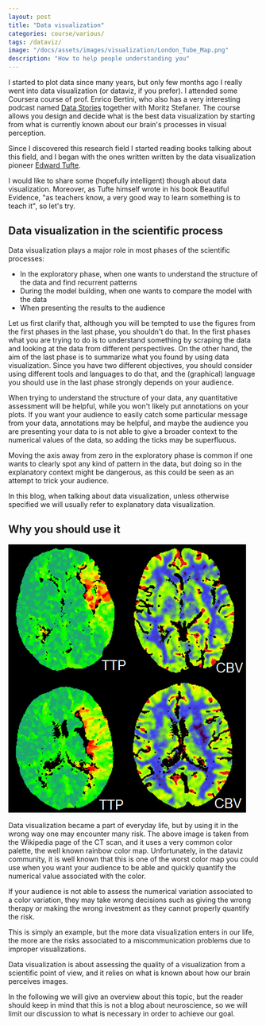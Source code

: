 ```yaml
---
layout: post
title: "Data visualization"
categories: course/various/
tags: /dataviz/
image: "/docs/assets/images/visualization/London_Tube_Map.png"
description: "How to help people understanding you"
---
```


I started to plot data since many years, but only few months ago I really went into
data visualization (or dataviz, if you prefer).
I attended some Coursera course of prof. Enrico Bertini, who also has a very interesting
podcast named [Data Stories](https://datastori.es/) together with Moritz Stefaner.
The course allows you design and decide what is the best data visualization by
starting from what is currently known about our brain's processes in visual perception.

Since I discovered this research field I started reading books talking about this field,
and I began with the ones written written by the data visualization pioneer [Edward Tufte](https://it.wikipedia.org/wiki/Edward_Tufte).

I would like to share some (hopefully intelligent) though about data visualization.
Moreover, as Tufte himself wrote in his book Beautiful Evidence, "as teachers know, a very good way to learn something is to teach it", so let's try.

## Data visualization in the scientific process
Data visualization plays a major role in most phases of the scientific processes:
- In the exploratory phase, when one wants to understand the structure of the data and find recurrent patterns
- During the model building, when one wants to compare the model with the data
- When presenting the results to the audience

Let us first clarify that, although you will be tempted to use the figures from the first phases in the last phase, you shouldn't
do that.
In the first phases what you are trying to do is to understand something by scraping the data and looking at the data from different
perspectives.
On the other hand, the aim of the last phase is to summarize what you found by using data visualization.
Since you have two different objectives, you should consider using different tools and languages to do that, and the (graphical)
language you should use in the last phase strongly depends on your audience.

When trying to understand the structure of your data, any quantitative assessment will be helpful, while you won't likely
put annotations on your plots.
If you want your audience to easily catch some particular message from your data, annotations may be helpful,
and maybe the audience you are presenting your data to is not able to give a broader context to the numerical values of the data,
so adding the ticks may be superfluous.

Moving the axis away from zero in the exploratory phase is common if one wants to clearly spot any kind of pattern in the data,
but doing so in the explanatory context might be dangerous, as this could be seen as an attempt to trick your audience.

In this blog, when talking about data visualization, unless otherwise specified we will usually refer to explanatory data visualization.

## Why you should use it

![An image from a Computerized Axial Tomography](/docs/assets/images/visualization/cat.png)

Data visualization became a part of everyday life, but by using it
in the wrong way one may encounter many risk.
The above image is taken from the Wikipedia page of the CT scan,
and it uses a very common color palette, the well known rainbow color map.
Unfortunately, in the dataviz community, it is well known that this is
one of the worst color map you could use when you want your
audience to be able and quickly quantify the numerical value
associated with the color.

If your audience is not able to assess the numerical variation associated
to a color variation, they may take wrong decisions such as giving the wrong
therapy or making the wrong investment as they cannot properly
quantify the risk.

This is simply an example, but the more data visualization enters in our
life, the more are the risks associated to a miscommunication problems
due to improper visualizations.

Data visualization is about assessing the quality of a visualization
from a scientific point of view, and it relies on what is known about
how our brain perceives images.

In the following we will give an overview about this topic, but the reader
should keep in mind that this is not a blog about neuroscience, so we will
limit our discussion to what is necessary in order to achieve our
goal.


<!--

Before doing so it's better to put here some vocabulary.

A data visualization is first of all made by **markers**, namely the graphical
objects that we use to represent our items.
The most common markers are:
- points
- lines
- bars
- areas

For each item we will represent some quantity, and we will do so by using one or more
**visual channels** like:
- position
- size (length/width/area)
- angle/slope
- color hue
- color intensity
- shape and textures

Other fundamental components of the visualization are the components which allow
us to contextualize and interpret the visualization.
Those components can be geometric components like axes, grids, reference lines
but also textual components such as labels and annotations.

A visual representation is a combination of such components, and you will find a huge variety visual representations,
as there is a potentially infinite number of ways to combine these ingredients.
So how to choose one? Which is the best?

As often happens, there is not **the best** representation, as we already said elsewhere in this blog, there is no silver bullet.
A better question is

> What is the most appropriate way to visualize this aspect of the data?

This of course depends on many factors, and you will often find yourself in a situation where you simply
have to decide how to balance your needs.
Data visualization is the discipline which wants to address to this question from a scientific perspective.

I will try and share some resources about this topic in some future post, as well as to share some hopefully interesting personal thoughts.

<div id="tester" style="width:900px;height:900px;"></div>
<script src="https://cdn.plot.ly/plotly-latest.min.js"></script>
<script>
	TESTER = document.getElementById('tester');
	Plotly.newPlot( TESTER, [{
	y: ["Albania","Bosnia and Herzegovina","Bulgaria","Croatia","Czechia","Estonia","Hungary","Kosovo","Latvia","Lithuania","North Macedonia","Montenegro","Poland","Romania","Serbia","Slovakia","Slovenia","Armenia","Azerbaijan","Belarus","Georgia","Moldova","Russia","Ukraine","Austria","Belgium","Cyprus","Denmark","Finland","France","Germany","Greece","Iceland","Ireland","Italy","Luxembourg","Malta","Netherlands","Norway","Portugal","Spain","Sweden","Switzerland","United Kingdom"],
	x: [296.6,187.7,1336.5,1341.2,3707.1,753.5,2774.0,108.0,819.5,1656.1,230.9,97.7,16818.9,5161.1,1443.5,2003.0,758.9,634.3,2664.8,792.2,292.7,40.1,71981.1,43983.2,3783.9,7045.0,514.6,5737.7,5089.5,56999.7,57807.7,8347.5,0.0,1207.7,34627.5,585.7,92.4,15670.8,8960.3,3647.6,20979.2,8491.5,6241.2,69998.7],
    type: "bar",
    orientation: "h",
    transforms: [{
    type: 'sort',
    target: 'x',
    order: "ascending"
    }]
    }], {
	margin: { t: 0 } } );
</script>
-->
